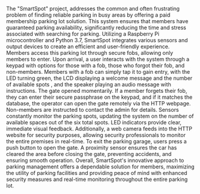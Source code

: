 The "SmartSpot" project, addresses the common and often frustrating problem of finding reliable parking in busy areas by offering a paid membership parking lot solution.
This system ensures that members have guaranteed parking availability, significantly reducing the time and stress associated with searching for parking. 
Utilizing a Raspberry Pi microcontroller and Python 3.7, SmartSpot integrates various sensors and output devices to create an efficient and user-friendly experience.
Members access this parking lot through secure fobs, allowing only members to enter. Upon arrival, a user interacts with the system through a keypad with options for those with a fob, those who forgot their fob, and non-members.
Members with a fob can simply tap it to gain entry, with the LED turning green, the LCD displaying a welcome message and the number of available spots , and the speaker playing an audio message with instructions.
The gate opened momentarily. If a member forgets their fob, they can enter their secure passphrase on the keypad, and if it matches the database, the operator can open the gate remotely via the HTTP webpage. 
Non-members are instructed to contact the admin for details.
Sensors constantly monitor the parking spots, updating the system on the number of available spaces out of the six total spots. 
LED indicators provide clear, immediate visual feedback. Additionally, a web camera feeds into the HTTP website for security purposes, allowing security professionals to monitor the entire premises in real-time.
To exit the parking garage, users press a push button to open the gate. A proximity sensor ensures the car has cleared the area before closing the gate, preventing accidents, and ensuring smooth operation. 
Overall, SmartSpot's innovative approach to parking management offers a dependable solution for members, maximizing the utility of parking facilities and providing peace of mind with enhanced security measures and real-time monitoring throughout the entire parking lot.
